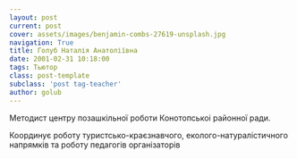 ```yaml
---
layout: post
current: post
cover: assets/images/benjamin-combs-27619-unsplash.jpg
navigation: True
title: Голуб Наталія Анатоліївна
date: 2001-02-31 10:18:00
tags: Тьютор
class: post-template
subclass: 'post tag-teacher'
author: golub
---
```


Методист центру позашкільної роботи Конотопськоі районної ради.

Координує роботу туристсько-краєзнавчого, еколого-натуралістичного напрямків та роботу педагогів організаторів
